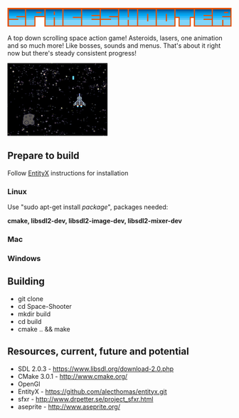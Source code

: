 ![Alt text](https://raw.githubusercontent.com/RocSolidProductions/Space-Shooter/master/images/logo.png "Space shooter logo")

A top down scrolling space action game! Asteroids, lasers, one animation and so much more! Like bosses, sounds and menus. That's about it right now but there's steady consistent progress! 

![Alt text](https://github.com/RocSolidProductions/Space-Shooter/blob/master/images/Screenshoot1.png "Screenshoot")

## Prepare to build
Follow [EntityX](https://github.com/alecthomas/entityx.git) instructions for installation

### Linux
Use "sudo apt-get install *package*", packages needed: 

**cmake, libsdl2-dev, libsdl2-image-dev, libsdl2-mixer-dev**

### Mac

### Windows

## Building 
* git clone
* cd Space-Shooter
* mkdir build
* cd build
* cmake .. && make

## Resources, current, future and potential

* SDL 2.0.3       - https://www.libsdl.org/download-2.0.php
* CMake 3.0.1     - http://www.cmake.org/
* OpenGl
* EntityX         - https://github.com/alecthomas/entityx.git
* sfxr            - http://www.drpetter.se/project_sfxr.html
* aseprite        - http://www.aseprite.org/

